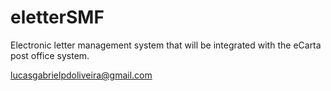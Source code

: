 # eletterSMF
Electronic letter management system that will be integrated with the eCarta post office system.

lucasgabrielpdoliveira@gmail.com
